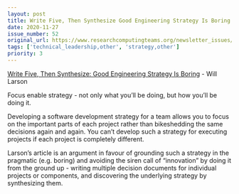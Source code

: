 ```yaml
---
layout: post
title: Write Five, Then Synthesize Good Engineering Strategy Is Boring -  Will Larson
date: 2020-11-27
issue_number: 52
original_url: https://www.researchcomputingteams.org/newsletter_issues/0052
tags: ['technical_leadership,other', 'strategy,other']
priority: 3
---
```


<!-- markdownlint-disable MD033 -->
<!-- markdownlint-disable MD041 -->
<!-- markdownlint-disable MD049 -->

[Write Five, Then Synthesize: Good Engineering Strategy Is Boring](https://lethain.com//good-engineering-strategy-is-boring/) -  Will Larson

Focus enable strategy - not only what you’ll be doing, but how you’ll be doing it.

Developing a software development strategy for a team allows you to focus on the important parts of each project rather than bikeshedding the same decisions again and again.  You can’t develop such a strategy for executing projects if each project is completely different.

Larson’s article is an argument in favour of grounding such a strategy in the pragmatic (e.g. boring) and avoiding the siren call of “innovation” by doing it from the ground up - writing multiple decision documents for individual projects or components, and discovering the underlying strategy by synthesizing them.
